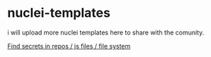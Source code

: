 # nuclei-templates
i will upload more nuclei templates here to share with the comunity.

[Find secrets in repos / js files / file system  ](https://github.com/ayadim/nuclei-templates/blob/main/file/secrets-in-files.yaml)
